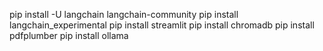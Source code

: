 pip install -U langchain langchain-community
pip install langchain_experimental
pip install streamlit
pip install chromadb
pip install pdfplumber
pip install ollama